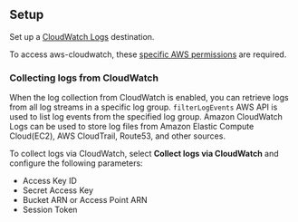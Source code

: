 ## Setup

Set up a [CloudWatch Logs](https://docs.aws.amazon.com/bedrock/latest/userguide/model-invocation-logging.html#setup-cloudwatch-logs-destination) destination.

To access aws-cloudwatch, these [specific AWS permissions](https://www.elastic.co/guide/en/beats/filebeat/current/filebeat-input-aws-cloudwatch.html#_aws_permissions) are required.

### Collecting logs from CloudWatch

When the log collection from CloudWatch is enabled, you can retrieve logs from
all log streams in a specific log group. `filterLogEvents` AWS API is used to
list log events from the specified log group. Amazon CloudWatch Logs can be used
to store log files from Amazon Elastic Compute Cloud(EC2), AWS CloudTrail,
Route53, and other sources.
 
To collect logs via CloudWatch, select **Collect logs via CloudWatch** and configure the following parameters:

- Access Key ID
- Secret Access Key
- Bucket ARN or Access Point ARN
- Session Token